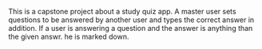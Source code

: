This is a capstone project about a study quiz app.
A master user sets questions to be answered by another user and types the correct answer in addition.
If a user is answering a question and the answer is anything than the given answr. he is marked down.
